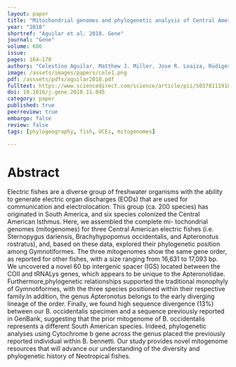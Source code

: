 ```yaml
---
layout: paper
title: "Mitochondrial genomes and phylogenetic analysis of Central American weakly-electric fishes: Apteronotus rostratus, Brachyhypopomus occidentalis and Sternopygus dariensis"
year: "2018"
shortref: "Aguilar et al. 2018. Gene"
journal: "Gene"
volume: 686
issue: 
pages: 164–170
authors: "Celestino Aguilar, Matthew J. Miller, Jose R. Loaiza, Rüdiger Krahee, Luis F. DeLeón"
image: /assets/images/papers/cele1.png
pdf: /asssets/pdfs/aguilar2018.pdf
fulltext: https://www.sciencedirect.com/science/article/pii/S0378111918311880
doi: 10.1016/j.gene.2018.11.045
category: paper
published: true
peerreview: true
embargo: false
review: false
tags: [phylogeography, fish, UCEs, mitogenomes]

---
```


# Abstract

Electric fishes are a diverse group of freshwater organisms with the ability to generate electric organ discharges (EODs) that are used for communication and electrolocation. This group (ca. 200 species) has originated in South America, and six species colonized the Central American Isthmus. Here, we assembled the complete mi- tochondrial genomes (mitogenomes) for three Central American electric fishes (i.e. Sternopygus dariensis, Brachyhypopomus occidentalis, and Apteronotus rostratus), and, based on these data, explored their phylogenetic position among Gymnotiformes. The three mitogenomes show the same gene order, as reported for other fishes, with a size ranging from 16,631 to 17,093 bp. We uncovered a novel 60 bp intergenic spacer (IGS) located between the COII and tRNALys genes, which appears to be unique to the Apteronotidae. Furthermore,phylogenetic relationships supported the traditional monophyly of Gymnotiformes, with the three species positioned within their respective family.In addition, the genus Apteronotus belongs to the early diverging lineage of the order. Finally, we found high sequence divergence (13%) between our B. occidentalis specimen and a sequence previously reported in GenBank, suggesting that the prior mitogenome of B. occidentalis represents a different South American species. Indeed, phylogenetic analyses using Cytochrome b gene across the genus placed the previously reported individual within B. bennetti. Our study provides novel mitogenome resources that will advance our understanding of the diversity and phylogenetic history of Neotropical fishes.


